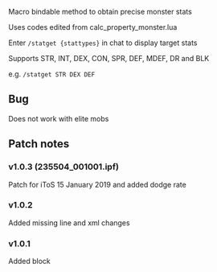 Macro bindable method to obtain precise monster stats

Uses codes edited from calc_property_monster.lua

Enter `/statget {stattypes}` in chat to display target stats

Supports STR, INT, DEX, CON, SPR, DEF, MDEF, DR and BLK

e.g.
`/statget STR DEX DEF`



Bug
---
Does not work with elite mobs


Patch notes
---
### v1.0.3 (235504_001001.ipf)
Patch for iToS 15 January 2019 and added dodge rate

### v1.0.2
Added missing line and xml changes


### v1.0.1
Added block